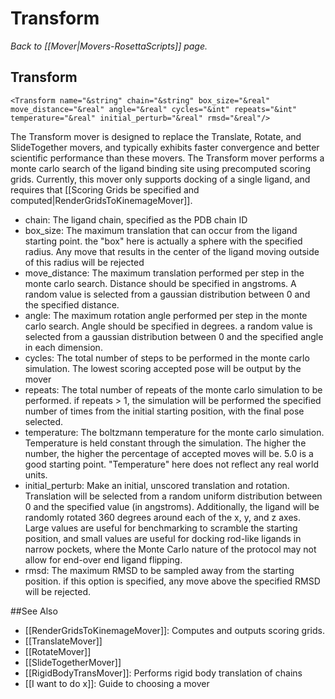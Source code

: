 # Transform
*Back to [[Mover|Movers-RosettaScripts]] page.*
## Transform

```
<Transform name="&string" chain="&string" box_size="&real" move_distance="&real" angle="&real" cycles="&int" repeats="&int" temperature="&real" initial_perturb="&real" rmsd="&real"/>
```

The Transform mover is designed to replace the Translate, Rotate, and SlideTogether movers, and typically exhibits faster convergence and better scientific performance than these movers. The Transform mover performs a monte carlo search of the ligand binding site using precomputed scoring grids. Currently, this mover only supports docking of a single ligand, and requires that [[Scoring Grids be specified and computed|RenderGridsToKinemageMover]].

-   chain: The ligand chain, specified as the PDB chain ID
-   box\_size: The maximum translation that can occur from the ligand starting point. the "box" here is actually a sphere with the specified radius. Any move that results in the center of the ligand moving outside of this radius will be rejected
-   move\_distance: The maximum translation performed per step in the monte carlo search. Distance should be specified in angstroms. A random value is selected from a gaussian distribution between 0 and the specified distance.
-   angle: The maximum rotation angle performed per step in the monte carlo search. Angle should be specified in degrees. a random value is selected from a gaussian distribution between 0 and the specified angle in each dimension.
-   cycles: The total number of steps to be performed in the monte carlo simulation. The lowest scoring accepted pose will be output by the mover
-   repeats: The total number of repeats of the monte carlo simulation to be performed. if repeats \> 1, the simulation will be performed the specified number of times from the initial starting position, with the final pose selected.
-   temperature: The boltzmann temperature for the monte carlo simulation. Temperature is held constant through the simulation. The higher the number, the higher the percentage of accepted moves will be. 5.0 is a good starting point. "Temperature" here does not reflect any real world units.
-   initial\_perturb: Make an initial, unscored translation and rotation. Translation will be selected from a random uniform distribution between 0 and the specified value (in angstroms). Additionally, the ligand will be randomly rotated 360 degrees around each of the x, y, and z axes. Large values are useful for benchmarking to scramble the starting position, and small values are useful for docking rod-like ligands in narrow pockets, where the Monte Carlo nature of the protocol may not allow for end-over end ligand flipping.
-   rmsd: The maximum RMSD to be sampled away from the starting position. if this option is specified, any move above the specified RMSD will be rejected.


##See Also

* [[RenderGridsToKinemageMover]]: Computes and outputs scoring grids.
* [[TranslateMover]]
* [[RotateMover]]
* [[SlideTogetherMover]]
* [[RigidBodyTransMover]]: Performs rigid body translation of chains
* [[I want to do x]]: Guide to choosing a mover
